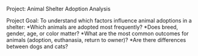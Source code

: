 Project: Animal Shelter Adoption Analysis

Project Goal:
To understand which factors influence animal adoptions in a shelter:
*Which animals are adopted most frequently?
*Does breed, gender, age, or color matter?
*What are the most common outcomes for animals (adoption, euthanasia, return to owner)?
*Are there differences between dogs and cats?
